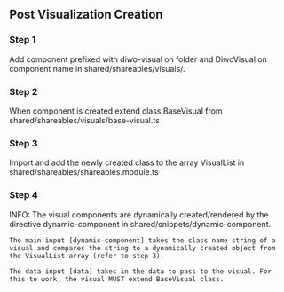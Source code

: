 ## Post Visualization Creation

### Step 1 

Add component prefixed with diwo-visual on folder and DiwoVisual on component name in shared/shareables/visuals/.

### Step 2

When component is created extend class BaseVisual from shared/shareables/visuals/base-visual.ts

### Step 3 

Import and add the newly created class to the array VisualList in shared/shareables/shareables.module.ts

### Step 4

INFO: The visual components are dynamically created/rendered by the directive dynamic-component in shared/snippets/dynamic-component.

    The main input [dynamic-component] takes the class name string of a visual and compares the string to a dynamically created object from the VisualList array (refer to step 3).

    The data input [data] takes in the data to pass to the visual. For this to work, the visual MUST extend BaseVisual class.